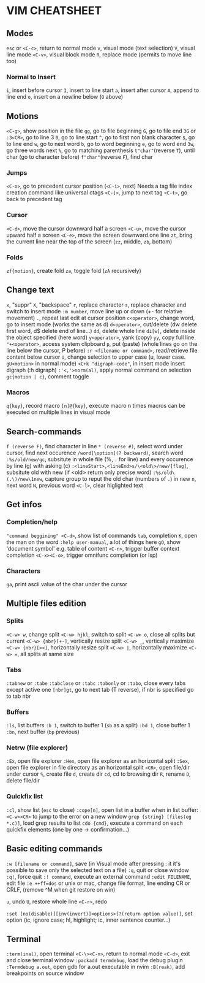 # VIM CHEATSHEET



## Modes

`esc` or `<C-c>`, return to normal mode
`v`, visual mode (text selection)
`V`, visual line mode
`<C-v>`, visual block mode
`R`, replace mode (permits to move line too)
### Normal to Insert
`i`, insert before cursor
`I`, insert to line start
`a`, insert after cursor
`A`, append to line end
`o`, insert on a newline below (`O` above)


## Motions

`<C-g>`, show position in the file
`gg`, go to file beginning
`G`, go to file end
`3G` or `:3<CR>`, go to line 3
`0`, go to line start
`^`, go to first non blank character
`$`, go to line end
`w`, go to next word
`b`, go to word beginning
`e`, go to word end
`3w`, go three words next
`%`, go to matching parenthesis
`t"char"`(reverse `T`), until char (go to character before)
`f"char"`(reverse `F`), find char

### Jumps
`<C-o>`, go to precedent cursor position (`<C-i>`, next)
Needs a tag file index creation command like universal ctags
`<C-]>`, jump to next tag
`<C-t>`, go back to precedent tag

### Cursor
`<C-d>`, move the cursor downward half a screen
`<C-u>`, move the cursor upward half a screen
`<C-e>`, move the screen downward one line
`zt`, bring the current line near the top of the screen (`zz`, middle, `zb`, bottom)

### Folds
`zf{motion}`, create fold
`za`, toggle fold (`zA` recursively)


## Change text
`x`, "suppr"
`X`, "backspace"
`r`, replace character
`s`, replace character and switch to insert mode
`:m number`, move line up or down (+- for relative movement)
`.`, repeat last edit at cursor position
`c<operator>`, change word, go to insert mode (works the same as d)
`d<operator>`, cut/delete (dw delete first word, d$ delete end of line...)
`dd`, delete whole line
`di[w]`, delete inside the object specified (here word)
`y<operator>`, yank (copy)
`yy`, copy full line
`"+<operator>`, access system clipboard
`p`, put (paste) (whole lines go on the line below the cursor, P before)
`:r <filename or command>`, read/retrieve file content below cursor
`U`, change selection to upper case (u, lower case. `gU<motion>` in normal mode)
`<C+k "digraph-code"`, in insert mode insert digraph (:h digraph)
`:'<,'>norm(al)`, apply normal command on selection
`gc{motion | c}`, comment toggle
### Macros
`q{key}`, record macro
`[n]@{key}`, execute macro n times
macros can be executed on multiple lines in visual mode


## Search-commands
`f (reverse F)`, find character in line
`* (reverse #)`, select word under cursor, find next occurence
`/word[\option](? backward)`, search word
`:%s/old/new/gc`, subsitute in whole file (%, `.` for line) and every occurence by line (g) with asking (c)
`:<lineStart>,<lineEnd>s/\<old\>/new/[flag]`, subsitute old with new (if \<old\> return only precise word)
`:%s/old\(.\)/new\1new`, capture group to reput the old char (numbers of `.`) in new
`n`, next word
`N`, previous word
`<C-l>`, clear higlighted text


## Get infos

### Completion/help
`"command beggining" <C-d>`, show list of commands
`tab`, completion
`K`, open the man on the word
`:help user-manual`, a lot of things here
`gO`, show 'document symbol' e.g. table of content
`<C-n>`, trigger buffer context completion
`<C-x><C-o>`, trigger omnifunc completion (or lsp)

### Characters
`ga`, print ascii value of the char under the cursor


## Multiple files edition

### Splits
`<C-w> w`, change split
`<C-w> hjkl`, switch to split
`<C-w> o`, close all splits but current
`<C-w> {nbr}[+-]`, vertically resize split
`<C-w> _`, vertically maximize
`<C-w> {nbr}[><]`, horizontally resize split
`<C-w> |`, horizontally maximize
`<C-w> =`, all splits at same size

### Tabs
`:tabnew` or `:tabe`
`:tabclose` or `:tabc`
`:tabonly` or `:tabo`, close every tabs except active one
`[nbr]gt`, go to next tab (T reverse), if nbr is specified go to tab nbr

### Buffers
`:ls`, list buffers
`:b 1`, switch to buffer 1 (`sb` as a split)
`:bd 1`, close buffer 1
`:bn`, next buffer (`bp` previous)

### Netrw (file explorer)
`:Ex`, open file explorer
`:Hex`, open file explorer as an horizontal split
`:Sex`, open file explorer in file directory as an horizontal split
`<CR>`, open file/dir under cursor
`%`, create file
`d`, create dir
`cd`, cd to browsing dir
`R`, rename
`D`, delete file/dir

### Quickfix list
`:cl`, show list (`esc` to close)
`:cope[n]`, open list in a buffer
when in list buffer: `<C-w><CR>` to jump to the error on a new window
`grep {string} [files(eg *.c)]`, load grep results to list
`cdo {cmd}`, execute a command on each quickfix elements (one by one -> confirmation...)

## Basic editing commands
`:w [filename or command]`, save (in Visual mode after pressing : it it's possible to save only the selected text on a file)
`:q`, quit or close window
`:q!`, force quit
`:! command`, execute an external command
`:edit FILENAME`, edit file
`:e ++ff=dos` or unix or mac, change file format, line ending CR or CRLF, (remove ^M when git restore on win)

`u`, undo
`U`, restore whole line
`<C-r>`, redo

`:set [no(disable)][inv(invert)]<options>[?(return option value)]`, set option (ic, ignore case; hl, highlight; ic, inner sentence counter...)

## Terminal
`:term(inal)`, open terminal
`<C-\><C-n>`, return to normal mode
`<C-d>`, exit and close terminal window
`:packadd termdebug`, load the debug plugin
`:Termdebug a.out`, open gdb for a.out executable in nvim
`:B(reak)`, add breakpoints on source window
